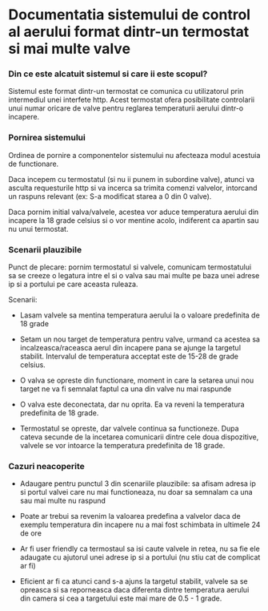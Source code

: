 # Documentatia sistemului de control al aerului format dintr-un termostat si mai multe valve

### Din ce este alcatuit sistemul si care ii este scopul?

Sistemul este format dintr-un termostat ce comunica cu utilizatorul prin intermediul unei interfete http. Acest termostat ofera posibilitate controlarii unui numar oricare de valve pentru reglarea temperaturii aerului dintr-o incapere.

### Pornirea sistemului

Ordinea de pornire a componentelor sistemului nu afecteaza modul acestuia de functionare. 

Daca incepem cu termostatul (si nu ii punem in subordine valve), atunci va asculta requesturile http si va incerca sa trimita comenzi valvelor, intorcand un raspuns relevant (ex: S-a modificat starea a 0 din 0 valve).

Daca pornim initial valva/valvele, acestea vor aduce temperatura aerului din incapere la 18 grade celsius si o vor mentine acolo, indiferent ca apartin sau nu unui termostat.

### Scenarii plauzibile

Punct de plecare: pornim termostatul si valvele, comunicam termostatului sa se creeze o legatura intre el si o valva sau mai multe pe baza unei adrese ip si a portului pe care aceasta ruleaza. 

Scenarii: 

- Lasam valvele sa mentina temperatura aerului la o valoare predefinita de 18 grade

- Setam un nou target de temperatura pentru valve, urmand ca acestea sa incalzeasca/raceasca aerul din incapere pana se ajunge la targetul stabilit. Intervalul de temperatura acceptat este de 15-28 de grade celsius.

- O valva se opreste din functionare, moment in care la setarea unui nou target ne va fi semnalat faptul ca una din valve nu mai raspunde 

- O valva este deconectata, dar nu oprita. Ea va reveni la temperatura predefinita de 18 grade.

- Termostatul se opreste, dar valvele continua sa functioneze. Dupa cateva secunde de la incetarea comunicarii dintre cele doua dispozitive, valvele se vor intoarce la temperatura predefinita de 18 grade.

### Cazuri neacoperite

- Adaugare pentru punctul 3 din scenariile plauzibile: sa afisam adresa ip si portul valvei care nu mai functioneaza, nu doar sa semnalam ca una sau mai multe nu raspund

- Poate ar trebui sa revenim la valoarea predefina a valvelor daca de exemplu temperatura din incapere nu a mai fost schimbata in ultimele 24 de ore

- Ar fi user friendly ca termostaul sa isi caute valvele in retea, nu sa fie ele adaugate cu ajutorul unei adrese ip si a portului (nu stiu cat de complicat ar fi)

- Eficient ar fi ca atunci cand s-a ajuns la targetul stabilit, valvele sa se opreasca si sa reporneasca daca diferenta dintre temperatura aerului din camera si cea a targetului este mai mare de 0.5 - 1 grade.
